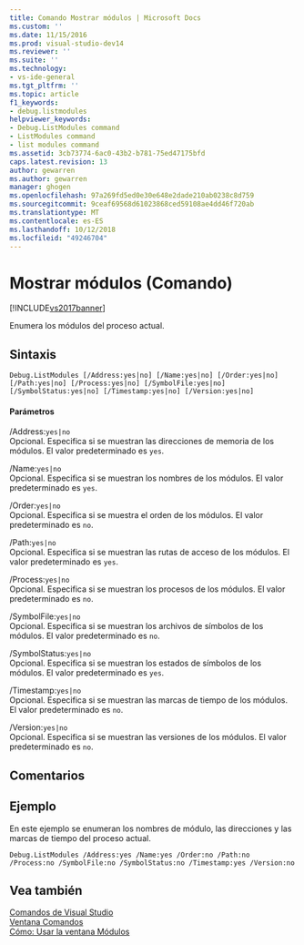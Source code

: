 ```yaml
---
title: Comando Mostrar módulos | Microsoft Docs
ms.custom: ''
ms.date: 11/15/2016
ms.prod: visual-studio-dev14
ms.reviewer: ''
ms.suite: ''
ms.technology:
- vs-ide-general
ms.tgt_pltfrm: ''
ms.topic: article
f1_keywords:
- debug.listmodules
helpviewer_keywords:
- Debug.ListModules command
- ListModules command
- list modules command
ms.assetid: 3cb73774-6ac0-43b2-b781-75ed47175bfd
caps.latest.revision: 13
author: gewarren
ms.author: gewarren
manager: ghogen
ms.openlocfilehash: 97a269fd5ed0e30e648e2dade210ab0238c8d759
ms.sourcegitcommit: 9ceaf69568d61023868ced59108ae4dd46f720ab
ms.translationtype: MT
ms.contentlocale: es-ES
ms.lasthandoff: 10/12/2018
ms.locfileid: "49246704"
---
```

# <a name="list-modules-command"></a>Mostrar módulos (Comando)
[!INCLUDE[vs2017banner](../../includes/vs2017banner.md)]

  
Enumera los módulos del proceso actual.  
  
## <a name="syntax"></a>Sintaxis  
  
```  
Debug.ListModules [/Address:yes|no] [/Name:yes|no] [/Order:yes|no]  
[/Path:yes|no] [/Process:yes|no] [/SymbolFile:yes|no]  
[/SymbolStatus:yes|no] [/Timestamp:yes|no] [/Version:yes|no]  
```  
  
#### <a name="parameters"></a>Parámetros  
 /Address:`yes|no`  
 Opcional. Especifica si se muestran las direcciones de memoria de los módulos. El valor predeterminado es `yes`.  
  
 /Name:`yes|no`  
 Opcional. Especifica si se muestran los nombres de los módulos. El valor predeterminado es `yes`.  
  
 /Order:`yes|no`  
 Opcional. Especifica si se muestra el orden de los módulos. El valor predeterminado es `no`.  
  
 /Path:`yes|no`  
 Opcional. Especifica si se muestran las rutas de acceso de los módulos. El valor predeterminado es `yes`.  
  
 /Process:`yes|no`  
 Opcional. Especifica si se muestran los procesos de los módulos. El valor predeterminado es `no`.  
  
 /SymbolFile:`yes|no`  
 Opcional. Especifica si se muestran los archivos de símbolos de los módulos. El valor predeterminado es `no`.  
  
 /SymbolStatus:`yes|no`  
 Opcional. Especifica si se muestran los estados de símbolos de los módulos. El valor predeterminado es `yes`.  
  
 /Timestamp:`yes|no`  
 Opcional. Especifica si se muestran las marcas de tiempo de los módulos. El valor predeterminado es `no`.  
  
 /Version:`yes|no`  
 Opcional. Especifica si se muestran las versiones de los módulos. El valor predeterminado es `no`.  
  
## <a name="remarks"></a>Comentarios  
  
## <a name="example"></a>Ejemplo  
 En este ejemplo se enumeran los nombres de módulo, las direcciones y las marcas de tiempo del proceso actual.  
  
```  
Debug.ListModules /Address:yes /Name:yes /Order:no /Path:no /Process:no /SymbolFile:no /SymbolStatus:no /Timestamp:yes /Version:no  
```  
  
## <a name="see-also"></a>Vea también  
 [Comandos de Visual Studio](../../ide/reference/visual-studio-commands.md)   
 [Ventana Comandos](../../ide/reference/command-window.md)   
 [Cómo: Usar la ventana Módulos](../../debugger/how-to-use-the-modules-window.md)



